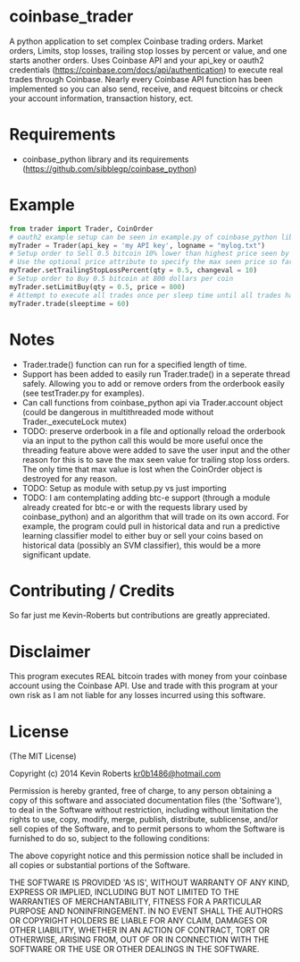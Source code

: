 coinbase_trader
===============

A python application to set complex Coinbase trading orders. 
Market orders, Limits, stop losses, trailing stop losses by percent or value, and one starts another orders.
Uses Coinbase API and your api_key or oauth2 credentials (https://coinbase.com/docs/api/authentication)
to execute real trades through Coinbase. Nearly every Coinbase API function has been implemented so you can
also send, receive, and request bitcoins or check your account information, transaction history, ect. 

Requirements
============

- coinbase_python library and its requirements (https://github.com/sibblegp/coinbase_python)


Example
=======

```python
from trader import Trader, CoinOrder
# oauth2 example setup can be seen in example.py of coinbase_python library
myTrader = Trader(api_key = 'my API key', logname = "mylog.txt")
# Setup order to Sell 0.5 bitcoin 10% lower than highest price seen by Trader.trade() 
# Use the optional price attribute to specify the max seen price so far, default is 0.
myTrader.setTrailingStopLossPercent(qty = 0.5, changeval = 10) 
# Setup order to Buy 0.5 bitcoin at 800 dollars per coin
myTrader.setLimitBuy(qty = 0.5, price = 800)
# Attempt to execute all trades once per sleep time until all trades have been executed
myTrader.trade(sleeptime = 60)
```


Notes
=====

- Trader.trade() function can run for a specified length of time. 
- Support has been added to easily run Trader.trade() in a seperate thread safely. Allowing you to add or remove
orders from the orderbook easily (see testTrader.py for examples).
- Can call functions from coinbase_python api via Trader.account object (could be dangerous in multithreaded mode without Trader._executeLock mutex)
- TODO: preserve orderbook in a file and optionally reload the orderbook via an input to the python call
        this would be more useful once the threading feature above were added to save the user input
        and the other reason for this is to save the max seen value for trailing stop loss orders.
        The only time that max value is lost when the CoinOrder object is destroyed for any reason. 
- TODO: Setup as module with setup.py vs just importing
- TODO: I am contemplating adding btc-e support (through a module already created for btc-e or with the requests                library used by coinbase_python) and an algorithm that will trade on its own accord.
        For example, the program could pull in historical data and run a predictive learning classifier model
        to either buy or sell your coins based on historical data (possibly an SVM classifier), this would be
        a more significant update.


Contributing / Credits
============
So far just me Kevin-Roberts but contributions are greatly appreciated.

Disclaimer
==========

This program executes REAL bitcoin trades with money from your coinbase account using the Coinbase API.
Use and trade with this program at your own risk as I am not liable for any losses incurred using this software.

License
=======

(The MIT License)

Copyright (c) 2014 Kevin Roberts <kr0b1486@hotmail.com>

Permission is hereby granted, free of charge, to any person obtaining a copy of this software and associated documentation files (the 'Software'), to deal in the Software without restriction, including without limitation the rights to use, copy, modify, merge, publish, distribute, sublicense, and/or sell copies of the Software, and to permit persons to whom the Software is furnished to do so, subject to the following conditions:

The above copyright notice and this permission notice shall be included in all copies or substantial portions of the Software.

THE SOFTWARE IS PROVIDED 'AS IS', WITHOUT WARRANTY OF ANY KIND, EXPRESS OR IMPLIED, INCLUDING BUT NOT LIMITED TO THE WARRANTIES OF MERCHANTABILITY, FITNESS FOR A PARTICULAR PURPOSE AND NONINFRINGEMENT. IN NO EVENT SHALL THE AUTHORS OR COPYRIGHT HOLDERS BE LIABLE FOR ANY CLAIM, DAMAGES OR OTHER LIABILITY, WHETHER IN AN ACTION OF CONTRACT, TORT OR OTHERWISE, ARISING FROM, OUT OF OR IN CONNECTION WITH THE SOFTWARE OR THE USE OR OTHER DEALINGS IN THE SOFTWARE.
